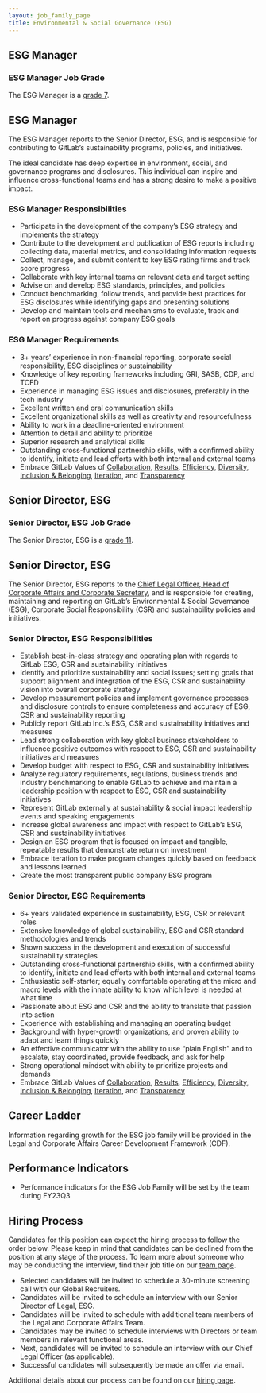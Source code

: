 ```yaml
---
layout: job_family_page
title: Environmental & Social Governance (ESG)
---
```


## ESG Manager

### ESG Manager Job Grade

The ESG Manager is a [grade 7](/handbook/total-rewards/compensation/compensation-calculator/#gitlab-job-grades).

## ESG Manager

The ESG Manager reports to the Senior Director, ESG, and is responsible for contributing to GitLab’s sustainability programs, policies, and initiatives.

The ideal candidate has deep expertise in environment, social, and governance programs and disclosures. This individual can inspire and influence cross-functional teams and has a strong desire to make a positive impact.

### ESG Manager Responsibilities
* Participate in the development of the company’s ESG strategy and implements the strategy
* Contribute to the development and publication of ESG reports including collecting data, material metrics, and consolidating information requests
* Collect, manage, and submit content to key ESG rating firms and track score progress
* Collaborate with key internal teams on relevant data and target setting
* Advise on and develop ESG standards, principles, and policies
* Conduct benchmarking, follow trends, and provide best practices for ESG disclosures while identifying gaps and presenting solutions
* Develop and maintain tools and mechanisms to evaluate, track and report on progress against company ESG goals


### ESG Manager Requirements
* 3+ years’ experience in non-financial reporting, corporate social responsibility, ESG disciplines or sustainability
* Knowledge of key reporting frameworks including GRI, SASB, CDP, and TCFD
* Experience in managing ESG issues and disclosures, preferably in the tech industry
* Excellent written and oral communication skills
* Excellent organizational skills as well as creativity and resourcefulness
* Ability to work in a deadline-oriented environment
* Attention to detail and ability to prioritize
* Superior research and analytical skills
* Outstanding cross-functional partnership skills, with a confirmed ability to identify, initiate and lead efforts with both internal and external teams
* Embrace GitLab Values of [Collaboration](https://about.gitlab.com/handbook/values/#collaboration[), [Results](https://about.gitlab.com/handbook/values/#results), [Efficiency](https://about.gitlab.com/handbook/values/#efficiency), [Diversity, Inclusion & Belonging](https://about.gitlab.com/handbook/values/#diversity-inclusion), [Iteration](https://about.gitlab.com/handbook/values/#iteration), and [Transparency](https://about.gitlab.com/handbook/values/#transparency) 


## Senior Director, ESG

### Senior Director, ESG Job Grade

The Senior Director, ESG is a [grade 11](/handbook/total-rewards/compensation/compensation-calculator/#gitlab-job-grades).

## Senior Director, ESG 

The Senior Director, ESG reports to the [Chief Legal Officer, Head of Corporate Affairs and Corporate Secretary](https://about.gitlab.com/job-families/legal/chief-legal-officer/), and is responsible for creating, maintaining and reporting on GitLab’s Environmental & Social Governance (ESG), Corporate Social Responsibility (CSR) and sustainability policies and initiatives. 


### Senior Director, ESG Responsibilities
* Establish best-in-class strategy and operating plan with regards to GitLab ESG, CSR and sustainability initiatives
* Identify and prioritize sustainability and social issues; setting goals that support alignment and integration of the ESG, CSR and sustainability vision into overall corporate strategy
* Develop measurement policies and implement governance processes and disclosure controls to ensure completeness and accuracy of ESG, CSR and sustainability reporting 
* Publicly report GitLab Inc.’s ESG, CSR and sustainability initiatives and measures
* Lead strong collaboration with key global business stakeholders to influence positive outcomes with respect to ESG, CSR and sustainability initiatives and measures
* Develop budget with respect to ESG, CSR and sustainability initiatives 
* Analyze regulatory requirements, regulations, business trends and industry benchmarking to enable GitLab to achieve and maintain a leadership position with respect to ESG, CSR and sustainability initiatives
* Represent GitLab externally at sustainability & social impact leadership events and speaking engagements
* Increase global awareness and impact with respect to GitLab’s ESG, CSR and sustainability initiatives
* Design an ESG program that is focused on impact and tangible, repeatable results that demonstrate return on investment
* Embrace iteration to make program changes quickly based on feedback and lessons learned
* Create the most transparent public company ESG program 


### Senior Director, ESG Requirements
* 6+ years validated experience in sustainability, ESG, CSR or relevant roles
* Extensive knowledge of global sustainability, ESG and CSR standard methodologies and trends
* Shown success in the development and execution of successful sustainability strategies
* Outstanding cross-functional partnership skills, with a confirmed ability to identify, initiate and lead efforts with both internal and external teams
* Enthusiastic self-starter; equally comfortable operating at the micro and macro levels with the innate ability to know which level is needed at what time 
* Passionate about ESG and CSR and the ability to translate that passion into action 
* Experience with establishing and managing an operating budget
* Background with hyper-growth organizations, and proven ability to adapt and learn things quickly
* An effective communicator with the ability to use “plain English” and to escalate, stay coordinated, provide feedback, and ask for help
* Strong operational mindset with ability to prioritize projects and demands
* Embrace GitLab Values of [Collaboration](https://about.gitlab.com/handbook/values/#collaboration[), [Results](https://about.gitlab.com/handbook/values/#results), [Efficiency](https://about.gitlab.com/handbook/values/#efficiency), [Diversity, Inclusion & Belonging](https://about.gitlab.com/handbook/values/#diversity-inclusion), [Iteration](https://about.gitlab.com/handbook/values/#iteration), and [Transparency](https://about.gitlab.com/handbook/values/#transparency) 

## Career Ladder
 
Information regarding growth for the ESG job family will be provided in the Legal and Corporate Affairs Career Development Framework (CDF). 
 
## Performance Indicators

* Performance indicators for the ESG Job Family will be set by the team during FY23Q3

## Hiring Process

Candidates for this position can expect the hiring process to follow the order below. Please keep in mind that candidates can be declined from the position at any stage of the process. To learn more about someone who may be conducting the interview, find their job title on our [team page](/company/team/).
 
* Selected candidates will be invited to schedule a 30-minute screening call with our Global Recruiters.
* Candidates will be invited to schedule an interview with our Senior Director of Legal, ESG.
* Candidates will be invited to schedule with additional team members of the Legal and Corporate Affairs Team.
* Candidates may be invited to schedule interviews with Directors or team members in relevant functional areas.
* Next, candidates will be invited to schedule an interview with our Chief Legal Officer (as applicable).
* Successful candidates will subsequently be made an offer via email.
 
Additional details about our process can be found on our [hiring page](/handbook/hiring/).



